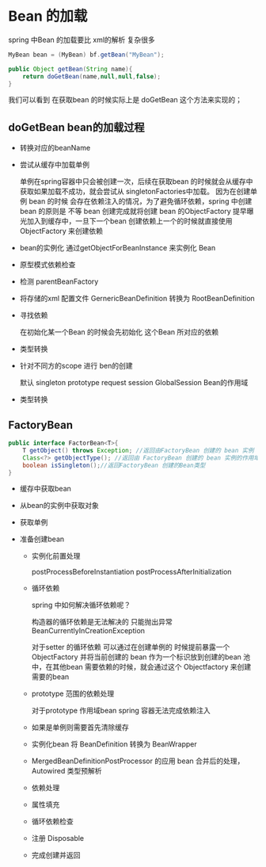 # Bean 的加载
spring 中Bean 的加载要比 xml的解析 复杂很多
```java
MyBean bean = (MyBean) bf.getBean("MyBean");

public Object getBean(String name){
    return doGetBean(name,null,null,false);
}
```
我们可以看到 在获取bean 的时候实际上是 doGetBean 这个方法来实现的；

## doGetBean bean的加载过程
- 转换对应的beanName
- 尝试从缓存中加载单例

    单例在spring容器中只会被创建一次，后续在获取bean 的时候就会从缓存中获取如果加载不成功，就会尝试从 singletonFactories中加载。 因为在创建单例 bean 的时候 会存在依赖注入的情况，为了避免循环依赖，spring 中创建 bean 的原则是 不等 bean 创建完成就将创建 bean 的ObjectFactory 提早曝光加入到缓存中，一旦下一个bean 创建依赖上一个的时候就直接使用ObjectFactory 来创建依赖

- bean的实例化 通过getObjectForBeanInstance 来实例化 Bean
- 原型模式依赖检查
- 检测 parentBeanFactory 
- 将存储的xml 配置文件 GernericBeanDefinition 转换为 RootBeanDefinition
- 寻找依赖

    在初始化某一个Bean 的时候会先初始化 这个Bean 所对应的依赖
- 类型转换
- 针对不同方的scope 进行 ben的创建

    默认 singleton prototype request session GlobalSession Bean的作用域

- 类型转换

## FactoryBean

```java
public interface FactorBean<T>{
    T getObject() throws Exception; //返回由FactoryBean 创建的 bean 实例
    Class<?> getObjectType(); //返回由 FactoryBean 创建的 bean 实例的作用域是 singleton 还是 prototype;
    boolean isSingleton();//返回FactoryBean 创建的Bean类型
}
```
- 缓存中获取bean
- 从bean的实例中获取对象
- 获取单例
- 准备创建bean

    - 实例化前置处理

        postProcessBeforeInstantiation postProcessAfterInitialization
    - 循环依赖

        spring 中如何解决循环依赖呢？
        
        构造器的循环依赖是无法解决的 只能抛出异常 BeanCurrentlyInCreationException

        对于setter 的循环依赖 可以通过在创建单例的 时候提前暴露一个 ObjectFactory 并将当前创建的 bean 作为一个标识放到创建的bean 池中，在其他bean 需要依赖的时候，就会通过这个 Objectfactory 来创建需要的bean

    - prototype 范围的依赖处理

        对于prototype 作用域bean spring 容器无法完成依赖注入
    
    - 如果是单例则需要首先清除缓存
    - 实例化bean 将 BeanDefinition 转换为 BeanWrapper
    - MergedBeanDefinitionPostProcessor 的应用 bean 合并后的处理，Autowired 类型预解析
    - 依赖处理
    - 属性填充
    - 循环依赖检查
    - 注册 Disposable
    - 完成创建并返回
